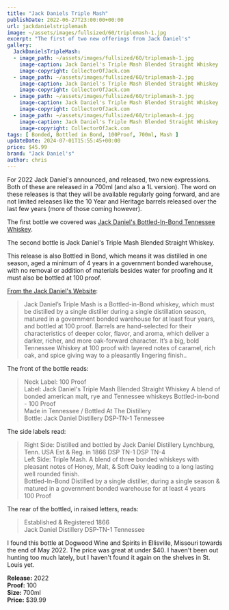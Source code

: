 ```yaml
---
title: "Jack Daniels Triple Mash"
publishDate: 2022-06-27T23:00:00+00:00
url: jackdanielstriplemash
image: ~/assets/images/fullsized/60/triplemash-1.jpg
excerpt: "The first of two new offerings from Jack Daniel's"
gallery:
  JackDanielsTripleMash:
  - image_path: ~/assets/images/fullsized/60/triplemash-1.jpg
    image-caption: Jack Daniel's Triple Mash Blended Straight Whiskey
    image-copyright: CollectorOfJack.com
  - image_path: ~/assets/images/fullsized/60/triplemash-2.jpg
    image-caption: Jack Daniel's Triple Mash Blended Straight Whiskey
    image-copyright: CollectorOfJack.com
  - image_path: ~/assets/images/fullsized/60/triplemash-3.jpg
    image-caption: Jack Daniel's Triple Mash Blended Straight Whiskey
    image-copyright: CollectorOfJack.com
  - image_path: ~/assets/images/fullsized/60/triplemash-4.jpg
    image-caption: Jack Daniel's Triple Mash Blended Straight Whiskey
    image-copyright: CollectorOfJack.com
tags: [ Bonded, Bottled in Bond, 100Proof, 700ml, Mash ]
updateDate: 2024-07-01T15:55:45+00:00
price: $45.99
brand: "Jack Daniel's"
author: chris
---
```

For 2022 Jack Daniel's announced, and released, two new expressions. Both of these are released in a 700ml (and also a 1L version). The word on these releases is that they will be available regularly going forward, and are not limited releases like the 10 Year and Heritage barrels released over the last few years (more of those coming however).

The first bottle we covered was [Jack Daniel's Bottled-In-Bond Tennessee Whiskey](/JackDanielsBondedTennesseeWhiskey). 

The second bottle is Jack Daniel's Triple Mash Blended Straight Whiskey.

This release is also Bottled in Bond, which means it was distilled in one season, aged a minimum of 4 years in a government bonded warehouse, with no removal or addition of materials besides water for proofing and it must also be bottled at 100 proof.

[From the Jack Daniel's Website](https://www.jackdaniels.com/en-us/whiskey/triple-mash):
> Jack Daniel’s Triple Mash is a Bottled-in-Bond whiskey, which must be distilled by a single distiller during a single distillation season, matured in a government bonded warehouse for at least four years, and bottled at 100 proof.  Barrels are hand-selected for their characteristics of deeper color, flavor, and aroma, which deliver a darker, richer, and more oak-forward character. It’s a big, bold Tennessee Whiskey at 100 proof with layered notes of caramel, rich oak, and spice giving way to a pleasantly lingering finish..

The front of the bottle reads:
> Neck Label: 100 Proof  
> Label: Jack Daniel's Triple Mash Blended Straight Whiskey
> A blend of bonded american malt, rye and Tennessee whiskeys
> Bottled-in-bond - 100 Proof  
> Made in Tennessee / Bottled At The Distillery  
> Bottle: Jack Daniel Distillery DSP-TN-1 Tennessee  

The side labels read:
> Right Side: Distilled and bottled by Jack Daniel Distillery Lynchburg, Tenn. USA
Est & Reg. in 1866 DSP TN-1 DSP TN-4  
> Left Side: Triple Mash. A blend of three bonded whiskeys with pleasant notes of Honey, Malt, & Soft Oaky leading to a long lasting well rounded finish.  
> Bottled-In-Bond Distilled by a single distiller, during a single season & matured in a government bonded warehouse for at least 4 years  
> 100 Proof  

The rear of the bottled, in raised letters, reads:
> Established & Registered 1866  
> Jack Daniel Distillery DSP-TN-1 Tennessee  

I found this bottle at Dogwood Wine and Spirits in Ellisville, Missouri towards the end of May 2022. The price was great at under $40. I haven't been out hunting too much lately, but I haven't found it again on the shelves in St. Louis yet.

**Release:** 2022  
**Proof:** 100  
**Size:** 700ml  
**Price:** $39.99  




